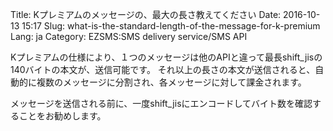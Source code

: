 Title: Kプレミアムのメッセージの、最大の長さ教えてください
Date: 2016-10-13 15:17
Slug: what-is-the-standard-length-of-the-message-for-k-premium
Lang: ja
Category: EZSMS:SMS delivery service/SMS API

Kプレミアムの仕様により、１つのメッセージは他のAPIと違って最長shift_jisの140バイトの本文が、送信可能です。 それ以上の長さの本文が送信されると、自動的に複数のメッセージに分割され、各メッセージに対して課金されます。 

メッセージを送信される前に、一度shift_jisにエンコードしてバイト数を確認することをお勧めします。